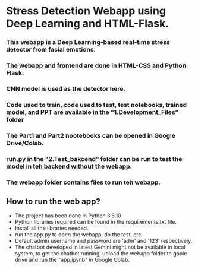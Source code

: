 # Stress Detection Webapp using Deep Learning and HTML-Flask.

### This webapp is a Deep Learning-based real-time stress detector from  facial emotions.
### The webapp and frontend are done in HTML-CSS and Python Flask.
### CNN model is used as the detector here.
### Code used to train, code used to test, test notebooks, trained model, and PPT are available in the "1.Development_Files" folder
### The Part1 and Part2 nootebooks can be opened in Google Drive/Colab.
### run.py in the "2.Test_bakcend" folder can be run to test the model in teh backend without the webapp.
### The webapp folder contains files to run teh webapp.



## How to run the web app?
* The project has been done in Python 3.8.10
*  Python libraries required can be found in the requirements.txt file.
* Install all the libraries needed.
* run the app.py to open the webapp, do the test, etc.
* Default admin username and password are 'adm' and '123' respectively. 
* The chatbot developed in latest Gemini might not be available in local system, to get the chatbot running, upload the webapp folder to goole drive and run the "app,ipynb" in Google Colab.
